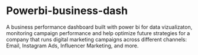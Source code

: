 # Powerbi-business-dash
A business performance dashboard built with power bi for data vizualizaton, monitoring campaign performance and help optimize future strategies for a company that runs digital marketing campaigns across different channels: Email, Instagram Ads, Influencer Marketing, and more.
